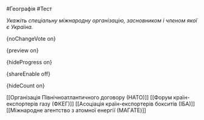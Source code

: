 #Географія #Тест

*Укажіть спеціальну міжнародну організацію, засновником і членом якої є Україна.*

{noChangeVote on}

{preview on}

{hideProgress on}

{shareEnable off}

{hideCount on}

[[Організація Північноатлантичного договору (НАТО)]]
[[Форум країн-експортерів газу (ФКЕГ)]]
[[Асоціація країн-експортерів бокситів (ІБА)]]
[[Міжнародне агентство з атомної енергії (МАГATE)]]
